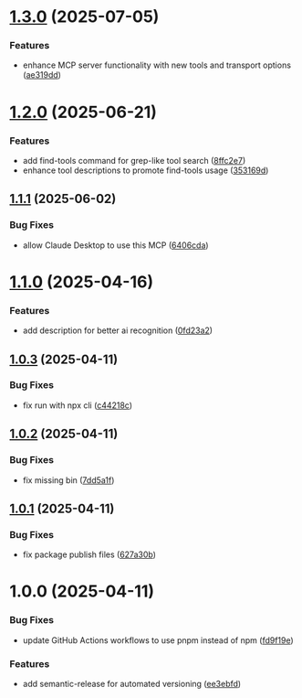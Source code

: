 # [1.3.0](https://github.com/warpdev/mcp-hub-mcp/compare/v1.2.0...v1.3.0) (2025-07-05)


### Features

* enhance MCP server functionality with new tools and transport options ([ae319dd](https://github.com/warpdev/mcp-hub-mcp/commit/ae319dd22311f3d2d6beaf07f53b7d5621bd7543))

# [1.2.0](https://github.com/warpdev/mcp-hub-mcp/compare/v1.1.1...v1.2.0) (2025-06-21)


### Features

* add find-tools command for grep-like tool search ([8ffc2e7](https://github.com/warpdev/mcp-hub-mcp/commit/8ffc2e7e0012d8a8df7c0e399341c27ec6771c5b))
* enhance tool descriptions to promote find-tools usage ([353169d](https://github.com/warpdev/mcp-hub-mcp/commit/353169d92c55a67973d2d0704d3c447d03b4fab2))

## [1.1.1](https://github.com/warpdev/mcp-hub-mcp/compare/v1.1.0...v1.1.1) (2025-06-02)


### Bug Fixes

* allow Claude Desktop to use this MCP ([6406cda](https://github.com/warpdev/mcp-hub-mcp/commit/6406cdaaeaf554cc1fb5c2194a8024280d603a9c))

# [1.1.0](https://github.com/warpdev/mcp-hub-mcp/compare/v1.0.3...v1.1.0) (2025-04-16)


### Features

* add description for better ai recognition ([0fd23a2](https://github.com/warpdev/mcp-hub-mcp/commit/0fd23a2d53337cf8fa36604c26bbccf7bcadcce1))

## [1.0.3](https://github.com/warpdev/mcp-hub-mcp/compare/v1.0.2...v1.0.3) (2025-04-11)


### Bug Fixes

* fix run with npx cli ([c44218c](https://github.com/warpdev/mcp-hub-mcp/commit/c44218c5e56f25c399a267075238404b806ee451))

## [1.0.2](https://github.com/warpdev/mcp-hub-mcp/compare/v1.0.1...v1.0.2) (2025-04-11)


### Bug Fixes

* fix missing bin ([7dd5a1f](https://github.com/warpdev/mcp-hub-mcp/commit/7dd5a1fc5e8e701c0135f4f31dddeec168a663bb))

## [1.0.1](https://github.com/warpdev/mcp-hub-mcp/compare/v1.0.0...v1.0.1) (2025-04-11)


### Bug Fixes

* fix package publish files ([627a30b](https://github.com/warpdev/mcp-hub-mcp/commit/627a30b74183e1dadc45aa5cec02ec3de374f165))

# 1.0.0 (2025-04-11)


### Bug Fixes

* update GitHub Actions workflows to use pnpm instead of npm ([fd9f19e](https://github.com/warpdev/mcp-hub-mcp/commit/fd9f19e70f73a0cdba43dfd9132da850a4a3a760))


### Features

* add semantic-release for automated versioning ([ee3ebfd](https://github.com/warpdev/mcp-hub-mcp/commit/ee3ebfd84f34bef7b53200c74c8bb9fd75d69e21))
